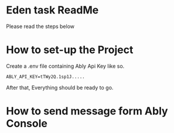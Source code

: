 # Eden task ReadMe

Please read the steps below

# How to set-up the Project

Create a .env file containing Ably Api Key like so.

``` evn
ABLY_API_KEY=tTWy2Q.1sp1J.....
```
After that, Everything should be ready to go.

# How to send message form Ably Console

